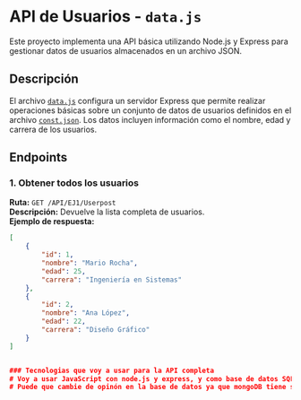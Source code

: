 # API de Usuarios - `data.js`

Este proyecto implementa una API básica utilizando Node.js y Express para gestionar datos de usuarios almacenados en un archivo JSON.

## Descripción

El archivo [`data.js`](API/EJ1/data.js) configura un servidor Express que permite realizar operaciones básicas sobre un conjunto de datos de usuarios definidos en el archivo [`const.json`](API/EJ1/const.json). Los datos incluyen información como el nombre, edad y carrera de los usuarios.

## Endpoints

### 1. Obtener todos los usuarios
**Ruta:** `GET /API/EJ1/Userpost`  
**Descripción:** Devuelve la lista completa de usuarios.  
**Ejemplo de respuesta:**
```json
[
    {
        "id": 1,
        "nombre": "Mario Rocha",
        "edad": 25,
        "carrera": "Ingeniería en Sistemas"
    },
    {
        "id": 2,
        "nombre": "Ana López",
        "edad": 22,
        "carrera": "Diseño Gráfico"
    }
]


### Tecnologias que voy a usar para la API completa 
# Voy a usar JavaScript con node.js y express, y como base de datos SQL con PGAdmin 
# Puede que cambie de opinón en la base de datos ya que mongoDB tiene sus ventajas. 